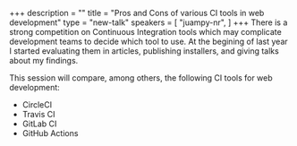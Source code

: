 +++
description = ""
title = "Pros and Cons of various CI tools in web development"
type = "new-talk"
speakers = [
        "juampy-nr",
]
+++
There is a strong competition on Continuous Integration tools which may complicate development teams to decide which tool to use. At the begining of last year I started evaluating them in articles, publishing installers, and giving talks about my findings.

This session will compare, among others, the following CI tools for web development:

- CircleCI
- Travis CI
- GitLab CI
- GitHub Actions